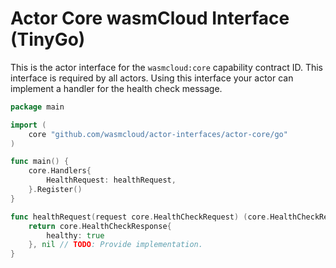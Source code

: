 # Actor Core wasmCloud Interface (TinyGo)

This is the actor interface for the `wasmcloud:core` capability contract ID. This interface 
is required by all actors. Using this interface your actor can implement a handler for
the health check message.

```go
package main

import (
	core "github.com/wasmcloud/actor-interfaces/actor-core/go"
)

func main() {
	core.Handlers{
		HealthRequest: healthRequest,
	}.Register()
}

func healthRequest(request core.HealthCheckRequest) (core.HealthCheckResponse, error) {
	return core.HealthCheckResponse{
        healthy: true
    }, nil // TODO: Provide implementation.
}
```
